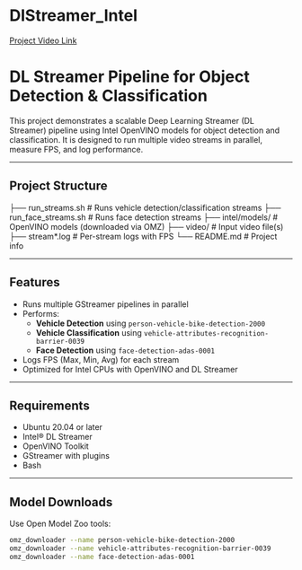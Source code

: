 # DlStreamer_Intel
[Project Video Link]([https://drive.google.com/your_shared_link](https://drive.google.com/file/d/1kpPGygTYvRxCiVsfyu8S9FC8wlyegLtB/view?usp=drive_link))

#  DL Streamer Pipeline for Object Detection & Classification

This project demonstrates a scalable Deep Learning Streamer (DL Streamer) pipeline using Intel OpenVINO models for object detection and classification. It is designed to run multiple video streams in parallel, measure FPS, and log performance.

---

## Project Structure

├── run_streams.sh # Runs vehicle detection/classification streams
├── run_face_streams.sh # Runs face detection streams
├── intel/models/ # OpenVINO models (downloaded via OMZ)
├── video/ # Input video file(s)
├── stream*.log # Per-stream logs with FPS
└── README.md # Project info


---

## Features

- Runs multiple GStreamer pipelines in parallel
- Performs:
  - **Vehicle Detection** using `person-vehicle-bike-detection-2000`
  - **Vehicle Classification** using `vehicle-attributes-recognition-barrier-0039`
  - **Face Detection** using `face-detection-adas-0001`
- Logs FPS (Max, Min, Avg) for each stream
- Optimized for Intel CPUs with OpenVINO and DL Streamer

---

## Requirements

- Ubuntu 20.04 or later
- Intel® DL Streamer
- OpenVINO Toolkit
- GStreamer with plugins
- Bash

---

##  Model Downloads

Use Open Model Zoo tools:

```bash
omz_downloader --name person-vehicle-bike-detection-2000
omz_downloader --name vehicle-attributes-recognition-barrier-0039
omz_downloader --name face-detection-adas-0001
